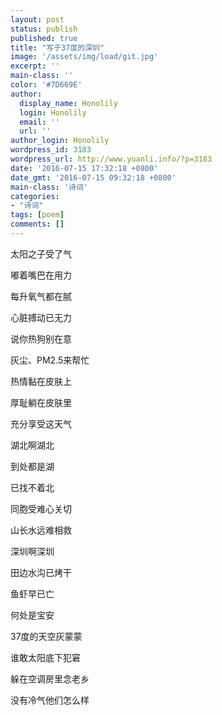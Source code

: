 ```yaml
---
layout: post
status: publish
published: true
title: "写于37度的深圳"
image: '/assets/img/load/git.jpg'
excerpt: ''
main-class: ''
color: '#7D669E'
author:
  display_name: Honolily
  login: Honolily
  email: ''
  url: ''
author_login: Honolily
wordpress_id: 3183
wordpress_url: http://www.yuanli.info/?p=3183
date: '2016-07-15 17:32:18 +0800'
date_gmt: '2016-07-15 09:32:18 +0800'
main-class: '诗词'
categories:
- "诗词"
tags: [poem]
comments: []
---
```

太阳之子受了气

嘟着嘴巴在用力

每升氧气都在腻

心脏搏动已无力

说你热狗别在意

灰尘、PM2.5来帮忙

热情黏在皮肤上

厚耻躺在皮肤里

充分享受这天气

湖北啊湖北

到处都是湖

已找不着北

同胞受难心关切

山长水远难相救

深圳啊深圳

田边水沟已烤干

鱼虾早已亡

何处是宝安

37度的天空灰蒙蒙

谁敢太阳底下犯窘

躲在空调房里念老乡

没有冷气他们怎么样